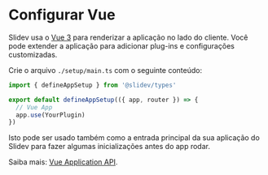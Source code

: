 # Configurar Vue

<Environment type="client" />

Slidev usa o [Vue 3](https://v3.vuejs.org/) para renderizar a aplicação no lado do cliente. Você pode extender a aplicação para adicionar plug-ins e configurações customizadas.

Crie o arquivo `./setup/main.ts` com o seguinte conteúdo:

```ts
import { defineAppSetup } from '@slidev/types'

export default defineAppSetup(({ app, router }) => {
  // Vue App
  app.use(YourPlugin)
})
```

Isto pode ser usado também como a entrada principal da sua aplicação do Slidev para fazer algumas inicializações antes do app rodar. 

Saiba mais: [Vue Application API](https://v3.vuejs.org/api/application-api.html#component).
